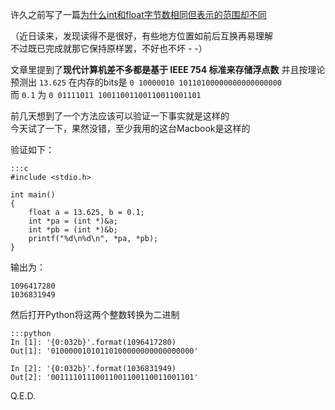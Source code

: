 许久之前写了一篇[为什么int和float字节数相同但表示的范围却不同](http://mitnk.com/64/why_int_and_float_have_the_same_size_of_bits_but_have_different_ranges/)

（近日读来，发现读得不是很好，有些地方位置如前后互换再易理解  
不过既已完成就那它保持原样罢，不好也不坏 - -）  

文章里提到了**现代计算机差不多都是基于 IEEE 754 标准来存储浮点数**
并且按理论预测出 `13.625` 在内存的bits是 `0 10000010 10110100000000000000000`  
而 `0.1` 为 `0 01111011 10011001100110011001101`  

前几天想到了一个方法应该可以验证一下事实就是这样的  
今天试了一下，果然没错，至少我用的这台Macbook是这样的  

验证如下：

    :::c
    #include <stdio.h>

    int main()
    {
        float a = 13.625, b = 0.1;
        int *pa = (int *)&a;
        int *pb = (int *)&b;
        printf("%d\n%d\n", *pa, *pb);
    }

输出为：

    1096417280
    1036831949

然后打开Python将这两个整数转换为二进制

    :::python
    In [1]: '{0:032b}'.format(1096417280)
    Out[1]: '01000001010110100000000000000000'

    In [2]: '{0:032b}'.format(1036831949)
    Out[2]: '00111101110011001100110011001101'

Q.E.D.
